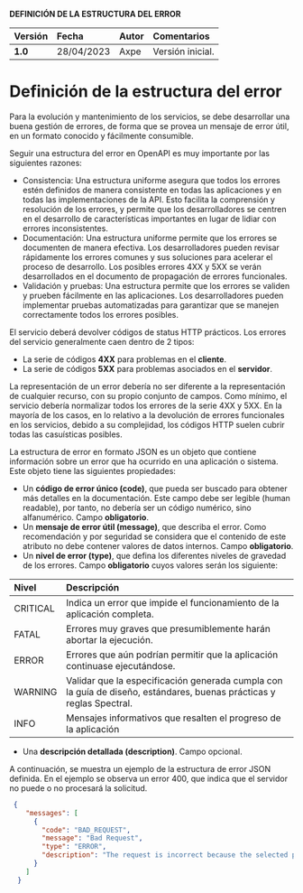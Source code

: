 

**DEFINICIÓN DE LA ESTRUCTURA DEL ERROR**


|**Versión**|**Fecha**|**Autor**|**Comentarios**|
| :- | :- | :- | :- |
|**1.0**|28/04/2023|Axpe|Versión inicial.|



# Definición de la estructura del error
Para la evolución y mantenimiento de los servicios, se debe desarrollar una buena gestión de errores, de forma que se provea un mensaje de error útil, en un formato conocido y fácilmente consumible.

Seguir una estructura del error en OpenAPI es muy importante por las siguientes razones:

- Consistencia: Una estructura uniforme asegura que todos los errores estén definidos de manera consistente en todas las aplicaciones y en todas las implementaciones de la API. Esto facilita la comprensión y resolución de los errores, y permite que los desarrolladores se centren en el desarrollo de características importantes en lugar de lidiar con errores inconsistentes.
- Documentación: Una estructura uniforme permite que los errores se documenten de manera efectiva. Los desarrolladores pueden revisar rápidamente los errores comunes y sus soluciones para acelerar el proceso de desarrollo. Los posibles errores 4XX y 5XX se verán desarrollados en el documento de propagación de errores funcionales.
- Validación y pruebas: Una estructura permite que los errores se validen y prueben fácilmente en las aplicaciones. Los desarrolladores pueden implementar pruebas automatizadas para garantizar que se manejen correctamente todos los errores posibles.

El servicio deberá devolver códigos de status HTTP prácticos. Los errores del servicio generalmente caen dentro de 2 tipos:

- La serie de códigos **4XX** para problemas en el **cliente**.
- La serie de códigos **5XX** para problemas asociados en el **servidor**.

La representación de un error debería no ser diferente a la representación de cualquier recurso, con su propio conjunto de campos. Como mínimo, el servicio debería normalizar todos los errores de la serie 4XX y 5XX. En la mayoría de los casos, en lo relativo a la devolución de errores funcionales en los servicios, debido a su complejidad, los códigos HTTP suelen cubrir todas las casuísticas posibles.

La estructura de error en formato JSON es un objeto que contiene información sobre un error que ha ocurrido en una aplicación o sistema. Este objeto tiene las siguientes propiedades:

- Un **código de error único (code)**, que pueda ser buscado para obtener más detalles en la documentación. Este campo debe ser legible (human readable), por tanto, no debería ser un código numérico, sino alfanumérico. Campo **obligatorio**.
- Un **mensaje de error útil (message)**, que describa el error. Como recomendación y por seguridad se considera que el contenido de este atributo no debe contener valores de datos internos. Campo **obligatorio**.
- Un **nivel de error (type)**, que defina los diferentes niveles de gravedad de los errores. Campo **obligatorio** cuyos valores serán los siguiente:


|Nivel|Descripción|
| :- | :- |
|CRITICAL|Indica un error que impide el funcionamiento de la aplicación completa.|
|FATAL|Errores muy graves que presumiblemente harán abortar la ejecución.|
|ERROR|Errores que aún podrían permitir que la aplicación continuase ejecutándose.|
|WARNING|Validar que la especificación generada cumpla con la guía de diseño, estándares, buenas prácticas y reglas Spectral.|
|INFO|Mensajes informativos que resalten el progreso de la aplicación|

- Una **descripción detallada (description)**. Campo opcional.

A continuación, se muestra un ejemplo de la estructura de error JSON definida. En el ejemplo se observa un error 400, que indica que el servidor no puede o no procesará la solicitud.
```json
 {
    "messages": [
      {
        "code": "BAD_REQUEST",
        "message": "Bad Request",
        "type": "ERROR",
        "description": "The request is incorrect because the selected parameters are wrong or a functional error has occurred."
      }
    ]
  }
````
